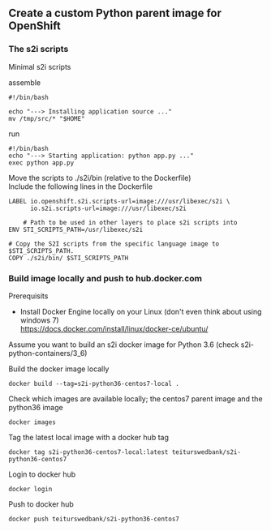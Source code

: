 Create a custom Python parent image for OpenShift
-------------------------------------------------

### The s2i scripts
Minimal s2i scripts

assemble
```
#!/bin/bash

echo "---> Installing application source ..."
mv /tmp/src/* "$HOME"
```

run
```
#!/bin/bash
echo "---> Starting application: python app.py ..."
exec python app.py
```

Move the scripts to ./s2i/bin (relative to the Dockerfile)  
Include the following lines in the Dockerfile
```
LABEL io.openshift.s2i.scripts-url=image:///usr/libexec/s2i \
      io.s2i.scripts-url=image:///usr/libexec/s2i 

    # Path to be used in other layers to place s2i scripts into
ENV STI_SCRIPTS_PATH=/usr/libexec/s2i 
 
# Copy the S2I scripts from the specific language image to $STI_SCRIPTS_PATH.
COPY ./s2i/bin/ $STI_SCRIPTS_PATH
```

### Build image locally and push to hub.docker.com
Prerequisits
* Install Docker Engine locally on your Linux (don't even think about using windows 7)  
https://docs.docker.com/install/linux/docker-ce/ubuntu/

Assume you want to build an s2i docker image for Python 3.6 (check s2i-python-containers/3_6)

Build the docker image locally
```
docker build --tag=s2i-python36-centos7-local .
```

Check which images are available locally; the centos7 parent image and the python36 image
```
docker images
```

Tag the latest local image with a docker hub tag
```
docker tag s2i-python36-centos7-local:latest teiturswedbank/s2i-python36-centos7
```

Login to docker hub
```
docker login
```

Push to docker hub
```
docker push teiturswedbank/s2i-python36-centos7
```


